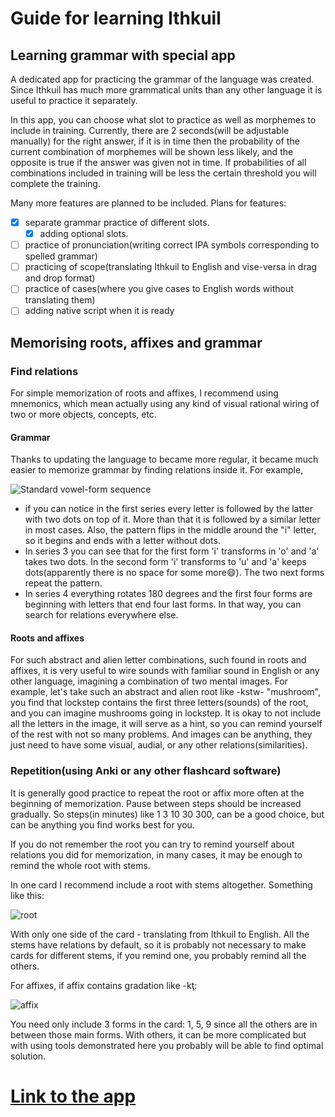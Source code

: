 # Guide for learning Ithkuil

## Learning grammar with special app
A dedicated app for practicing the grammar of the language was created.
Since Ithkuil has much more grammatical units than any other language
it is useful to practice it separately. 
 
In this app, you can choose what slot to practice as well as morphemes
to include in training. Currently, there are 2 seconds(will be adjustable
manually) for the right answer, if it is in
time then the probability of the current combination of morphemes will
be shown less
likely, and the opposite is true if the answer was given not in time. If
probabilities of all combinations included in training will be less
the certain threshold you will complete the training.
 
Many more features are planned to be included. 
Plans for features:
- [x] separate grammar practice of different slots.
    - [x] adding optional slots.
- [ ] practice of pronunciation(writing correct IPA symbols corresponding 
  to spelled grammar)
- [ ] practicing of scope(translating Ithkuil to English and vise-versa 
  in drag and drop format)
- [ ] practice of cases(where you give cases to English words without 
  translating them)
- [ ] adding native script when it is ready

## Memorising roots, affixes and grammar
 
### Find relations
For simple memorization of roots and affixes, I recommend using mnemonics,
which mean actually using any kind of visual rational wiring of two or
more objects, concepts, etc. 
#### Grammar
Thanks to updating the language to became more regular, it became much
easier to memorize grammar by finding relations inside it. For example,
  
![Standard vowel-form sequence](https://i.ibb.co/jvfCtp8/Screenshot-from-2021-04-10-13-13-44.png)
 
- if you can notice in the first series every letter is followed by the 
  latter with two dots on top of it. More than that it is followed by 
  a similar letter in most cases. Also, the pattern flips in the middle 
  around the "i" letter, so it begins and ends with a letter without dots.
- In series 3 you can see that for the first form 'i' transforms in 'o' 
  and 'a' takes two dots. In the second form 'i' transforms to 'u' and
  'a' keeps dots(apparently there is no space for some more:smile:). 
  The two next forms repeat the pattern.
- In series 4 everything rotates 180 degrees and the first four forms 
  are beginning with letters that end four last forms. 
  In that way, you can search for relations everywhere else.

#### Roots and affixes
For such abstract and alien letter combinations, such found in roots and 
affixes, it is very useful to wire sounds with familiar sound in English
or any other language, imagining a combination of two mental images.
For example, let's take such an abstract and alien root like -kstw-
"mushroom", you find that lockstep contains the first three letters(sounds)
of the root, and you can imagine mushrooms going in lockstep. It is okay
to not include all the letters in the image, it will serve as a hint, so
you can remind yourself of the rest with not so many problems. And
images can be anything, they just need to have some visual, audial,
or any other relations(similarities). 
### Repetition(using Anki or any other flashcard software)
It is generally good practice to repeat the root or affix more often at
the beginning of memorization. Pause between steps should be increased
gradually. So steps(in minutes) like 1 3 10 30 300, can be a good choice,
but can be anything you find works best for you. 
   
If you do not remember the root you can try to remind yourself about
relations you did for memorization, in many cases, it may be enough to 
remind the whole root with stems.
   
In one card I recommend include a root with stems altogether. Something
like this:
   
![root](https://i.ibb.co/FbvT7Qs/Screenshot-from-2021-04-10-13-52-43.png)
  
With only one side of the card - translating from Ithkuil to English.
All the stems have relations by default, so it is probably not
necessary to make cards for different stems, if you remind one,
you probably remind all the others.
  
For affixes, if affix contains gradation like -kţ:
  
![affix](https://i.ibb.co/M6y1x38/Screenshot-from-2021-04-10-13-55-45.png)
  
You need only include 3 forms in the card: 1, 5, 9 since all the others
are in between those main forms. With others, it can be more complicated
but with using tools demonstrated here you probably will be able to find
optimal solution.
 
# [Link to the app](/docs/index.html)